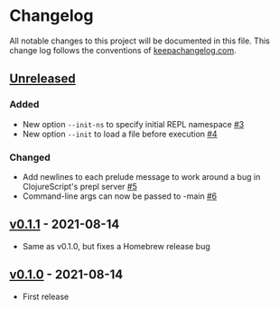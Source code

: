 # Changelog
All notable changes to this project will be documented in this file. This change log follows the conventions of [keepachangelog.com](http://keepachangelog.com/).

## [Unreleased]
### Added
- New option `--init-ns` to specify initial REPL namespace [#3](https://github.com/athos/trenchman/pull/3)
- New option `--init` to load a file before execution [#4](https://github.com/athos/trenchman/pull/4)

### Changed
- Add newlines to each prelude message to work around a bug in ClojureScript's prepl server [#5](https://github.com/athos/trenchman/pull/5)
- Command-line args can now be passed to -main [#6](https://github.com/athos/trenchman/pull/6)

## [v0.1.1] - 2021-08-14
- Same as v0.1.0, but fixes a Homebrew release bug

## [v0.1.0] - 2021-08-14
- First release

[Unreleased]: https://github.com/athos/trenchman/compare/v0.1.1...HEAD
[v0.1.1]: https://github.com/athos/trenchman/compare/v0.1.0...v0.1.1
[v0.1.0]: https://github.com/athos/trenchman/releases/tag/v0.1.0

